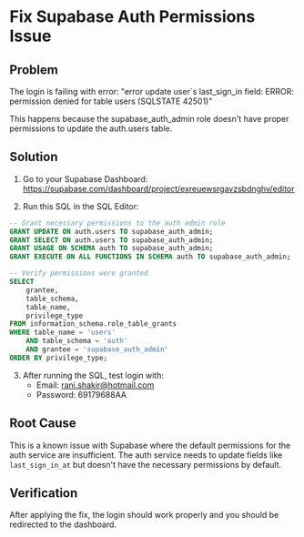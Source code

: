 # Fix Supabase Auth Permissions Issue

## Problem
The login is failing with error: "error update user`s last_sign_in field: ERROR: permission denied for table users (SQLSTATE 42501)"

This happens because the supabase_auth_admin role doesn't have proper permissions to update the auth.users table.

## Solution

1. Go to your Supabase Dashboard: https://supabase.com/dashboard/project/exreuewsrgavzsbdnghv/editor

2. Run this SQL in the SQL Editor:

```sql
-- Grant necessary permissions to the auth admin role
GRANT UPDATE ON auth.users TO supabase_auth_admin;
GRANT SELECT ON auth.users TO supabase_auth_admin;
GRANT USAGE ON SCHEMA auth TO supabase_auth_admin;
GRANT EXECUTE ON ALL FUNCTIONS IN SCHEMA auth TO supabase_auth_admin;

-- Verify permissions were granted
SELECT 
    grantee, 
    table_schema, 
    table_name, 
    privilege_type 
FROM information_schema.role_table_grants 
WHERE table_name = 'users' 
    AND table_schema = 'auth' 
    AND grantee = 'supabase_auth_admin'
ORDER BY privilege_type;
```

3. After running the SQL, test login with:
   - Email: rani.shakir@hotmail.com
   - Password: 69179688AA

## Root Cause
This is a known issue with Supabase where the default permissions for the auth service are insufficient. The auth service needs to update fields like `last_sign_in_at` but doesn't have the necessary permissions by default.

## Verification
After applying the fix, the login should work properly and you should be redirected to the dashboard.